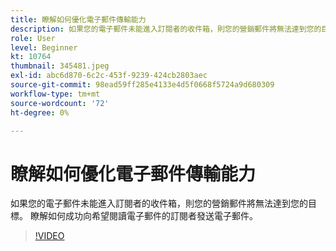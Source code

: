 ```yaml
---
title: 瞭解如何優化電子郵件傳輸能力
description: 如果您的電子郵件未能進入訂閱者的收件箱，則您的營銷郵件將無法達到您的目標。 瞭解如何成功向希望閱讀電子郵件的訂閱者發送電子郵件。
role: User
level: Beginner
kt: 10764
thumbnail: 345481.jpeg
exl-id: abc6d870-6c2c-453f-9239-424cb2803aec
source-git-commit: 98ead59ff285e4133e4d5f0668f5724a9d680309
workflow-type: tm+mt
source-wordcount: '72'
ht-degree: 0%

---
```


# 瞭解如何優化電子郵件傳輸能力

如果您的電子郵件未能進入訂閱者的收件箱，則您的營銷郵件將無法達到您的目標。 瞭解如何成功向希望閱讀電子郵件的訂閱者發送電子郵件。

>[!VIDEO](https://video.tv.adobe.com/v/345481/?quality=12&learn=on)
